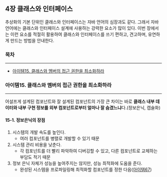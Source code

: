 ## 4장 클래스와 인터페이스
추상화의 기본 단위인 클래스와 인터페이스는 자바 언어의 심장과도 같다. 그래서 자바 언어에는 클래스와 인터페이스 설계에 사용하는 강력한 요소가 많이 있다. 이번 장에서는 이런 요소를 적절히 활용하여 클래스와 인터페이스를 쓰기 편하고, 견고하며, 유연하게 만드는 방법을 안내한다.

### 목차

___

- [아이템15. 클래스와 멤버의 접근 권한을 최소화하라](#아이템15-클래스와-멤버의-접근-권한을-최소화하라)



### 아이템15. 클래스와 멤버의 접근 권한을 최소화하라
___
어설프게 설계된 컴포넌트와 잘 설계된 컴포넌트의 가장 큰 차이는 바로 **클래스 내부 데이터와 내부 구현 정보를 외부 컴포넌트로부터 얼마나 잘 숨겼느냐**다.(정보은닉, 캡슐화)

#### 15-1. 정보은닉의 장점

1. 시스템의 개발 속도를 높인다.
   - 여러 컴포넌트를 병렬로 개발할 수 있기 때문
2. 시스템 관리 비용을 낮춘다.
   - 각 컴포넌트를 더 빨리 파악하여 디버깅할 수 있고, 다른 컴포넌트로 교체하는 부담도 적기 때문
3. 정보 은닉 자체가 성능을 높여주지는 않지만, 성능 최적화에 도움을 준다.
   - 완성된 시스템을 프로파일링해 최적화할 컴포넌트를 정한 다음([아이템67](/9장_일반적인_프로그래밍_원칙.md))
